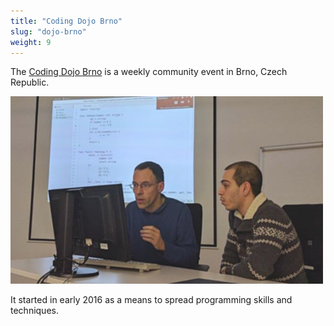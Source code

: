 ```yaml
---
title: "Coding Dojo Brno"
slug: "dojo-brno"
weight: 9
---
```


The [Coding Dojo Brno](https://dojo-brno.github.io) is a weekly community event
in Brno, Czech Republic.

<img src="images/dojobrno.jpg" alt="Coding Dojo Brno" class="img-responsive img-thumbnail">

It started in early 2016 as a means to spread programming skills and
techniques.
